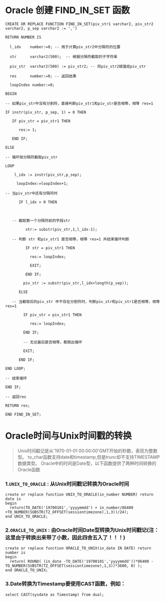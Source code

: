 # Oracle 创建 FIND_IN_SET 函数

```oracle
CREATE OR REPLACE FUNCTION FIND_IN_SET(piv_str1 varchar2, piv_str2 varchar2, p_sep varchar2 := ',')

RETURN NUMBER IS      

  l_idx    number:=0; -- 用于计算piv_str2中分隔符的位置  

  str      varchar2(500);  -- 根据分隔符截取的子字符串  

  piv_str  varchar2(500) := piv_str2; -- 将piv_str2赋值给piv_str  

  res      number:=0; -- 返回结果  

  loopIndex number:=0;

BEGIN  

-- 如果piv_str中没有分割符，直接判断piv_str1和piv_str是否相等，相等 res=1  

IF instr(piv_str, p_sep, 1) = 0 THEN  

   IF piv_str = piv_str1 THEN   

      res:= 1;  

   END IF;  

ELSE  

-- 循环按分隔符截取piv_str  

LOOP  

    l_idx := instr(piv_str,p_sep);  

     loopIndex:=loopIndex+1;

-- 当piv_str中还有分隔符时  

      IF l_idx > 0 THEN  



   -- 截取第一个分隔符前的字段str  

         str:= substr(piv_str,1,l_idx-1);  

   -- 判断 str 和piv_str1 是否相等，相等 res=1 并结束循环判断  

         IF str = piv_str1 THEN   

           res:= loopIndex;  

           EXIT;  

         END IF;  

        piv_str := substr(piv_str,l_idx+length(p_sep));  

      ELSE  

   -- 当截取后的piv_str 中不存在分割符时，判断piv_str和piv_str1是否相等，相等 res=1  

        IF piv_str = piv_str1 THEN   

           res:= loopIndex;  

        END IF;  

        -- 无论最后是否相等，都跳出循环  

        EXIT;  

      END IF;  

END LOOP;  

-- 结束循环  

END IF;  

-- 返回res  

RETURN res;  

END FIND_IN_SET; 
```

# Oracle时间与Unix时间戳的转换

>  Unix时间戳记是从'1970-01-01 00:00:00'GMT开始的秒数，表现为整数型。
   to_char函数支持date和timestamp,但是trunc却不支持TIMESTAMP数据类型。
   Oracle中的时间是Date型，以下函数提供了两种时间转换的Oracle函数

### 1.`UNIX_TO_ORACLE` : 从Unix时间戳记转换为Oracle时间
```oracle
create or replace function UNIX_TO_ORACLE(in_number NUMBER) return date is
begin
  return(TO_DATE('19700101','yyyymmdd') + in_number/86400 +TO_NUMBER(SUBSTR(TZ_OFFSET(sessiontimezone),1,3))/24);
end UNIX_TO_ORACLE;
```

### 2.`ORACLE_TO_UNIX` : 由Oracle时间Date型转换为Unix时间戳记(注：这里由于转换出来带了小数，因此四舍五入了！！！)
```oracle
create or replace function ORACLE_TO_UNIX(in_date IN DATE) return number is  
begin
  return( ROUND( (in_date -TO_DATE('19700101','yyyymmdd'))*86400 - TO_NUMBER(SUBSTR(TZ_OFFSET(sessiontimezone),1,3))*3600, 0) );
end ORACLE_TO_UNIX;
```

### 3.Date转换为Timestamp要使用CAST函数，例如：
```oracle
select CAST(sysdate as Timestamp) from dual;  
```

#
```oracle

```

#
```oracle

```

#
```oracle

```

#
```oracle

```

#
```oracle

```
